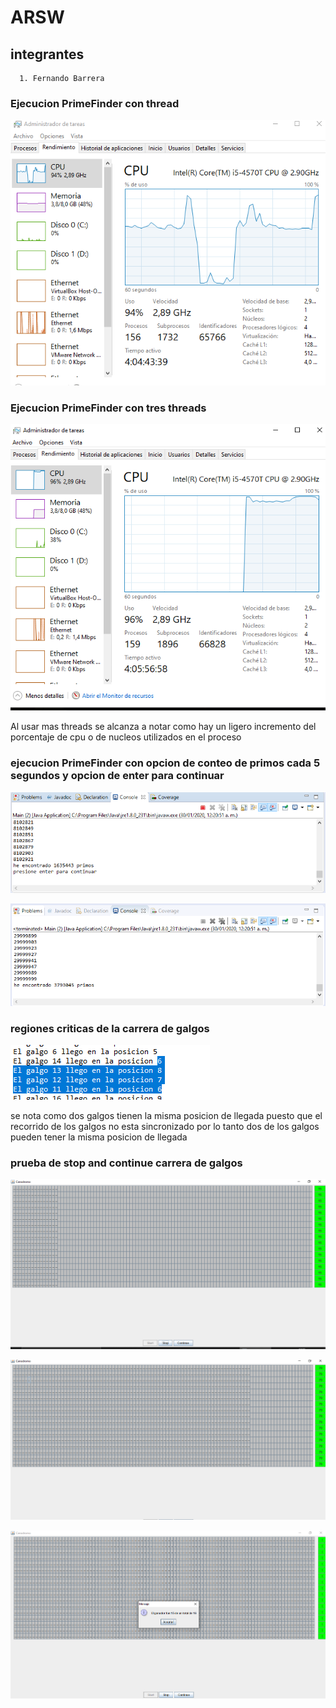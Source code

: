 # ARSW

## integrantes
      1. Fernando Barrera
      
      
### Ejecucion PrimeFinder con thread

![img1](https://github.com/fernando-b15/CNYT-Actividad-Esfera/blob/master/parte2-1.PNG)

### Ejecucion PrimeFinder con tres threads

![img2](https://github.com/fernando-b15/CNYT-Actividad-Esfera/blob/master/parte2-2.PNG)

Al usar mas threads se alcanza a notar como hay un ligero incremento del porcentaje de cpu o de nucleos utilizados en el proceso

### ejecucion PrimeFinder con opcion de conteo de primos cada 5 segundos y opcion de enter para continuar

![img3](https://github.com/fernando-b15/CNYT-Actividad-Esfera/blob/master/parte2-5.PNG)

![img4](https://github.com/fernando-b15/CNYT-Actividad-Esfera/blob/master/parte2-6.PNG)

### regiones criticas de la carrera de galgos

![img](https://github.com/fernando-b15/CNYT-Actividad-Esfera/blob/master/parte2-4.PNG)

se nota como dos galgos tienen la misma posicion de llegada puesto que el recorrido de los galgos no esta sincronizado por lo tanto dos de los galgos pueden tener la misma posicion de llegada

### prueba de stop and continue carrera de galgos

![img5](https://github.com/fernando-b15/CNYT-Actividad-Esfera/blob/master/parte2-7.PNG)

![img6](https://github.com/fernando-b15/CNYT-Actividad-Esfera/blob/master/parte2-8.PNG)

![img9](https://github.com/fernando-b15/CNYT-Actividad-Esfera/blob/master/parte2-9.PNG)
